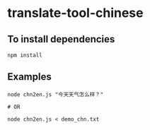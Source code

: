 # translate-tool-chinese

## To install dependencies

```shell
npm install
```

## Examples

```shell
node chn2en.js "今天天气怎么样？"

# OR

node chn2en.js < demo_chn.txt
```
